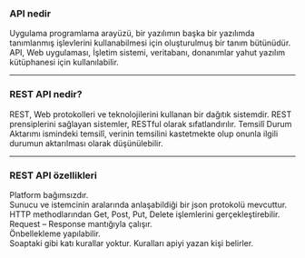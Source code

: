 <h3>API nedir</h3>
Uygulama programlama arayüzü, bir yazılımın başka bir yazılımda tanımlanmış işlevlerini kullanabilmesi için oluşturulmuş bir tanım bütünüdür. API, Web uygulaması, İşletim sistemi, veritabanı, donanımlar yahut yazılım kütüphanesi için kullanılabilir.
<hr>
<h3>REST API nedir?</h3>

REST, Web protokolleri ve teknolojilerini kullanan bir dağıtık sistemdir. REST prensiplerini sağlayan sistemler, RESTful olarak sıfatlandırılır. Temsilî Durum Aktarımı ismindeki temsilî, verinin temsilini kastetmekte olup onunla ilgili durumun aktarılması olarak düşünülebilir.
<hr>
<h3>REST API özellikleri</h3>

Platform bağımsızdır.<br>
Sunucu ve istemcinin aralarında anlaşabildiği bir json protokolü mevcuttur.<br>
HTTP methodlarından Get, Post, Put, Delete işlemlerini gerçekleştirebilir.<br>
Request – Response mantığıyla çalışır.<br>
Önbellekleme yapılabilir.<br>
Soaptaki gibi katı kurallar yoktur. Kuralları apiyi yazan kişi belirler.<br>
